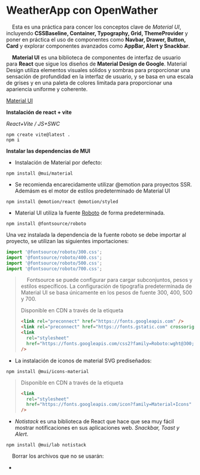 # WeatherApp con OpenWather

    Esta es una práctica para concer los conceptos clave de *Material UI*, incluyendo **CSSBaseline, Container, Typography, Grid, ThemeProvider** y poner en práctica el uso de componentes como **Navbar, Drawer, Button, Card** y explorar componentes avanzados como **AppBar, Alert y Snackbar**.

    **Material UI** es una biblioteca de componentes de interfaz de usuario para **React** que sigue los diseños de **Material Design de Google**. Material Design utiliza elementos visuales sólidos y sombras para proporcionar una sensación de profundidad en la interfaz de usuario, y se basa en una escala de grises y en una paleta de colores limitada para proporcionar una apariencia uniforme y coherente.

[Material UI](https://mui.com/)

**Instalación de react + vite**

*React+Vite / JS+SWC*

```
npm create vite@latest .
npm i
```

**Instalar las dependencias de MUI**

- Instalación de Material por defecto:

```
npm install @mui/material
```

- Se recomienda encarecidamente utilizar @emotion para proyectos SSR. Ademásm es el motor de estilos predeterminado de Material UI

```
npm install @emotion/react @emotion/styled
```

- Material UI utiliza la fuente [Roboto](https://fonts.google.com/specimen/Roboto) de forma predeterminada.

```
npm install @fontsource/roboto
```

Una vez instalada la dependencia de la fuente roboto se debe importar al proyecto, se utilizan las siguientes importaciones:

```javascript
import '@fontsource/roboto/300.css';
import '@fontsource/roboto/400.css';
import '@fontsource/roboto/500.css';
import '@fontsource/roboto/700.css';
```

>     Fontsource se puede configurar para cargar subconjuntos, pesos y estilos específicos. La configuración de tipografía predeterminada de Material UI se basa únicamente en los pesos de fuente 300, 400, 500 y 700.
> 
> Disponible en CDN a través de la etiqueta <link />
> 
> ```html
> <link rel="preconnect" href="https://fonts.googleapis.com" />
> <link rel="preconnect" href="https://fonts.gstatic.com" crossorigin />
> <link
>   rel="stylesheet"
>   href="https://fonts.googleapis.com/css2?family=Roboto:wght@300;400;500;700&display=swap"
> />
> ```

- La instalación de iconos de material SVG prediseñados:

```
npm install @mui/icons-material
```

> Disponible en CDN a través de la etiqueta <link />
> 
> ```html
> <link
>   rel="stylesheet"
>   href="https://fonts.googleapis.com/icon?family=Material+Icons"
> />
> ```

- *Notistack* es una biblioteca de React que hace que sea muy fácil mostrar notificaciones en sus aplicaciones web. *Snackbar, Toast y Alert*.

```
npm install @mui/lab notistack
```

    Borrar los archivos que no se usarán:

- 